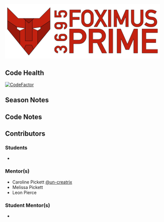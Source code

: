 ![logo](/Images/Logo.png?raw=true)
## Code Health
[![CodeFactor](https://www.codefactor.io/repository/github/frc-3695/2025-preseason/badge)](https://www.codefactor.io/repository/github/frc-3695/2025-preseason)
## Season Notes
## Code Notes
## Contributors
### Students
- 
### Mentor(s)
- Caroline Pickett [@un-creatrix](https://github.com/un-creatrix)
- Melissa Pickett
- Leon Pierce 
### Student Mentor(s)
-
